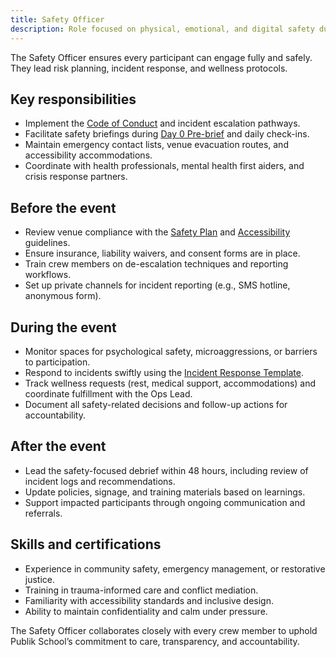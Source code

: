 ```yaml
---
title: Safety Officer
description: Role focused on physical, emotional, and digital safety during CIVIK Hackathons.
---
```


The Safety Officer ensures every participant can engage fully and safely. They lead risk planning, incident response, and wellness protocols.

## Key responsibilities

- Implement the [Code of Conduct](../templates/code_of_conduct) and incident escalation pathways.
- Facilitate safety briefings during [Day 0 Pre-brief](../agendas/day0_prebrief) and daily check-ins.
- Maintain emergency contact lists, venue evacuation routes, and accessibility accommodations.
- Coordinate with health professionals, mental health first aiders, and crisis response partners.

## Before the event

- Review venue compliance with the [Safety Plan](../venue_kit/safety_plan) and [Accessibility](../venue_kit/accessibility) guidelines.
- Ensure insurance, liability waivers, and consent forms are in place.
- Train crew members on de-escalation techniques and reporting workflows.
- Set up private channels for incident reporting (e.g., SMS hotline, anonymous form).

## During the event

- Monitor spaces for psychological safety, microaggressions, or barriers to participation.
- Respond to incidents swiftly using the [Incident Response Template](../templates/incident_response).
- Track wellness requests (rest, medical support, accommodations) and coordinate fulfillment with the Ops Lead.
- Document all safety-related decisions and follow-up actions for accountability.

## After the event

- Lead the safety-focused debrief within 48 hours, including review of incident logs and recommendations.
- Update policies, signage, and training materials based on learnings.
- Support impacted participants through ongoing communication and referrals.

## Skills and certifications

- Experience in community safety, emergency management, or restorative justice.
- Training in trauma-informed care and conflict mediation.
- Familiarity with accessibility standards and inclusive design.
- Ability to maintain confidentiality and calm under pressure.

The Safety Officer collaborates closely with every crew member to uphold Publik School’s commitment to care, transparency, and accountability.
